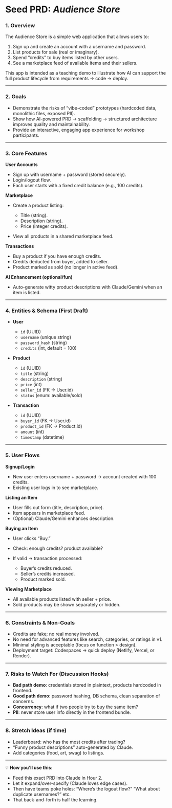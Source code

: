 # Seed PRD: *Audience Store*

### 1. Overview

The Audience Store is a simple web application that allows users to:

1. Sign up and create an account with a username and password.
2. List products for sale (real or imaginary).
3. Spend “credits” to buy items listed by other users.
4. See a marketplace feed of available items and their sellers.

This app is intended as a teaching demo to illustrate how AI can support the full product lifecycle from requirements → code → deploy.

---

### 2. Goals

* Demonstrate the risks of “vibe-coded” prototypes (hardcoded data, monolithic files, exposed PII).
* Show how AI-powered PRD → scaffolding → structured architecture improves quality and maintainability.
* Provide an interactive, engaging app experience for workshop participants.

---

### 3. Core Features

**User Accounts**

* Sign up with username + password (stored securely).
* Login/logout flow.
* Each user starts with a fixed credit balance (e.g., 100 credits).

**Marketplace**

* Create a product listing:

  * Title (string).
  * Description (string).
  * Price (integer credits).
* View all products in a shared marketplace feed.

**Transactions**

* Buy a product if you have enough credits.
* Credits deducted from buyer, added to seller.
* Product marked as sold (no longer in active feed).

**AI Enhancement (optional/fun)**

* Auto-generate witty product descriptions with Claude/Gemini when an item is listed.

---

### 4. Entities & Schema (First Draft)

* **User**

  * `id` (UUID)
  * `username` (unique string)
  * `password_hash` (string)
  * `credits` (int, default = 100)

* **Product**

  * `id` (UUID)
  * `title` (string)
  * `description` (string)
  * `price` (int)
  * `seller_id` (FK → User.id)
  * `status` (enum: available/sold)

* **Transaction**

  * `id` (UUID)
  * `buyer_id` (FK → User.id)
  * `product_id` (FK → Product.id)
  * `amount` (int)
  * `timestamp` (datetime)

---

### 5. User Flows

**Signup/Login**

* New user enters username + password → account created with 100 credits.
* Existing user logs in to see marketplace.

**Listing an Item**

* User fills out form (title, description, price).
* Item appears in marketplace feed.
* (Optional) Claude/Gemini enhances description.

**Buying an Item**

* User clicks “Buy.”
* Check: enough credits? product available?
* If valid → transaction processed:

  * Buyer’s credits reduced.
  * Seller’s credits increased.
  * Product marked sold.

**Viewing Marketplace**

* All available products listed with seller + price.
* Sold products may be shown separately or hidden.

---

### 6. Constraints & Non-Goals

* Credits are fake; no real money involved.
* No need for advanced features like search, categories, or ratings in v1.
* Minimal styling is acceptable (focus on function > design).
* Deployment target: Codespaces → quick deploy (Netlify, Vercel, or Render).

---

### 7. Risks to Watch For (Discussion Hooks)

* **Bad path demo**: credentials stored in plaintext, products hardcoded in frontend.
* **Good path demo**: password hashing, DB schema, clean separation of concerns.
* **Concurrency**: what if two people try to buy the same item?
* **PII**: never store user info directly in the frontend bundle.

---

### 8. Stretch Ideas (if time)

* Leaderboard: who has the most credits after trading?
* “Funny product descriptions” auto-generated by Claude.
* Add categories (food, art, swag) to listings.

---

💡 **How you’ll use this**:

* Feed this exact PRD into Claude in Hour 2.
* Let it expand/over-specify (Claude loves edge cases).
* Then have teams poke holes: “Where’s the logout flow?” “What about duplicate usernames?” etc.
* That back-and-forth is half the learning.
